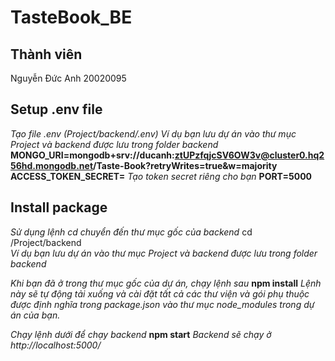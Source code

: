 # TasteBook_BE

## Thành viên

Nguyễn Đức Anh 20020095

## Setup .env file
*Tạo file .env (Project/backend/.env)*
*Ví dụ bạn lưu dự án vào thư mục Project và backend được lưu trong folder backend*
**MONGO_URI=mongodb+srv://ducanh:ztUPzfqjcSV6OW3v@cluster0.hq256hd.mongodb.net/Taste-Book?retryWrites=true&w=majority**
**ACCESS_TOKEN_SECRET=** *Tạo token secret riêng cho bạn*
**PORT=5000**

## Install package 
*Sử dụng lệnh cd chuyển đến thư mục gốc của backend*
cd /Project/backend  
*Ví dụ bạn lưu dự án vào thư mục Project và backend được lưu trong folder backend*

*Khi bạn đã ở trong thư mục gốc của dự án, chạy lệnh sau*
**npm install**
*Lệnh này sẽ tự động tải xuống và cài đặt tất cả các thư viện và gói phụ thuộc*
*được định nghĩa trong package.json vào thư mục node_modules trong dự án của bạn.*

*Chạy lệnh dưới để chạy backend*
**npm start**
*Backend sẽ chạy ở http://localhost:5000/*